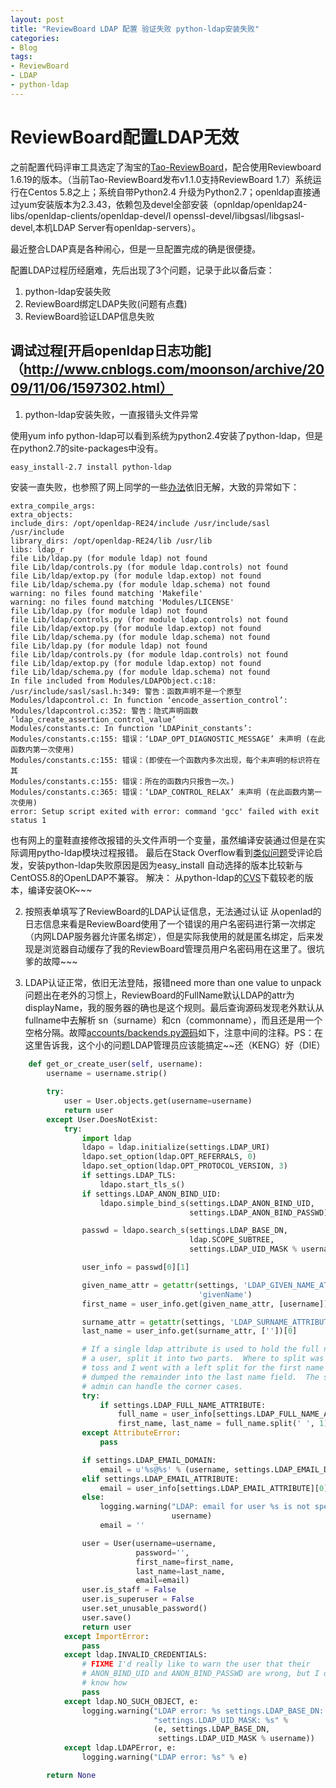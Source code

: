 ```yaml
---
layout: post
title: "ReviewBoard LDAP 配置 验证失败 python-ldap安装失败"
categories:
- Blog
tags:
- ReviewBoard
- LDAP
- python-ldap
---
```

ReviewBoard配置LDAP无效
======================
之前配置代码评审工具选定了淘宝的[Tao-ReviewBoard](http://code.taobao.org/p/tao-reviewboard/wiki/index/)，配合使用Reviewboard 1.6.19的版本。（当前Tao-ReviewBoard发布v1.1.0支持ReviewBoard 1.7）系统运行在Centos 5.8之上；系统自带Python2.4 升级为Python2.7；openldap直接通过yum安装版本为2.3.43，依赖包及devel全部安装（opnldap/openldap24-libs/openldap-clients/openldap-devel/l openssl-devel/libgsasl/libgsasl-devel,本机LDAP Server有openldap-servers）。

最近整合LDAP真是各种闹心，但是一旦配置完成的确是很便捷。

配置LDAP过程历经磨难，先后出现了3个问题，记录于此以备后查：

1. python-ldap安装失败
2. ReviewBoard绑定LDAP失败(问题有点蠢)
3. ReviewBoard验证LDAP信息失败

调试过程[开启openldap日志功能]（http://www.cnblogs.com/moonson/archive/2009/11/06/1597302.html）
----
1. python-ldap安装失败，一直报错头文件异常

使用yum info python-ldap可以看到系统为python2.4安装了python-ldap，但是在python2.7的site-packages中没有。

```sh
easy_install-2.7 install python-ldap
```

安装一直失败，也参照了网上同学的一些[办法](http://nilm61.iteye.com/blog/1779136)依旧无解，大致的异常如下：

```
extra_compile_args: 
extra_objects: 
include_dirs: /opt/openldap-RE24/include /usr/include/sasl /usr/include
library_dirs: /opt/openldap-RE24/lib /usr/lib
libs: ldap_r
file Lib/ldap.py (for module ldap) not found
file Lib/ldap/controls.py (for module ldap.controls) not found
file Lib/ldap/extop.py (for module ldap.extop) not found
file Lib/ldap/schema.py (for module ldap.schema) not found
warning: no files found matching 'Makefile'
warning: no files found matching 'Modules/LICENSE'
file Lib/ldap.py (for module ldap) not found
file Lib/ldap/controls.py (for module ldap.controls) not found
file Lib/ldap/extop.py (for module ldap.extop) not found
file Lib/ldap/schema.py (for module ldap.schema) not found
file Lib/ldap.py (for module ldap) not found
file Lib/ldap/controls.py (for module ldap.controls) not found
file Lib/ldap/extop.py (for module ldap.extop) not found
file Lib/ldap/schema.py (for module ldap.schema) not found
In file included from Modules/LDAPObject.c:18:
/usr/include/sasl/sasl.h:349: 警告：函数声明不是一个原型
Modules/ldapcontrol.c: In function ‘encode_assertion_control’:
Modules/ldapcontrol.c:352: 警告：隐式声明函数 ‘ldap_create_assertion_control_value’
Modules/constants.c: In function ‘LDAPinit_constants’:
Modules/constants.c:155: 错误：‘LDAP_OPT_DIAGNOSTIC_MESSAGE’ 未声明 (在此函数内第一次使用)
Modules/constants.c:155: 错误：(即使在一个函数内多次出现，每个未声明的标识符在其
Modules/constants.c:155: 错误：所在的函数内只报告一次。)
Modules/constants.c:365: 错误：‘LDAP_CONTROL_RELAX’ 未声明 (在此函数内第一次使用)
error: Setup script exited with error: command 'gcc' failed with exit status 1
```

也有网上的童鞋直接修改报错的头文件声明一个变量，虽然编译安装通过但是在实际调用pytho-ldap模块过程报错。
最后在Stack Overflow看到[类似问题]()受评论启发，安装python-ldap失败原因是因为easy_install 自动选择的版本比较新与CentOS5.8的OpenLDAP不兼容。
解决：
从python-ldap的[CVS]()下载较老的版本，编译安装OK~~~

2. 按照表单填写了ReviewBoard的LDAP认证信息，无法通过认证
从openlad的日志信息来看是ReviewBoard使用了一个错误的用户名密码进行第一次绑定（内网LDAP服务器允许匿名绑定），但是实际我使用的就是匿名绑定，后来发现是浏览器自动缓存了我的ReviewBoard管理员用户名密码用在这里了。很坑爹的故障~~~

3. LDAP认证正常，依旧无法登陆，报错need more than one value to unpack
问题出在老外的习惯上，ReviewBoard的FullName默认LDAP的attr为displayName，我的服务器的确也是这个规则。最后查询源码发现老外默认从fullname中去解析 sn（surname）和cn（commonname），而且还是用一个空格分隔。故障[accounts/backends.py源码](https://github.com/reviewboard/reviewboard/blob/b23dd1f809583f02a5062778ecf0955b8ed9a299/reviewboard/accounts/backends.py)如下，注意中间的注释。PS：在这里告诉我，这个小的问题LDAP管理员应该能搞定~~还（KENG）好（DIE）
```python
    def get_or_create_user(self, username):
        username = username.strip()

        try:
            user = User.objects.get(username=username)
            return user
        except User.DoesNotExist:
            try:
                import ldap
                ldapo = ldap.initialize(settings.LDAP_URI)
                ldapo.set_option(ldap.OPT_REFERRALS, 0)
                ldapo.set_option(ldap.OPT_PROTOCOL_VERSION, 3)
                if settings.LDAP_TLS:
                    ldapo.start_tls_s()
                if settings.LDAP_ANON_BIND_UID:
                    ldapo.simple_bind_s(settings.LDAP_ANON_BIND_UID,
                                        settings.LDAP_ANON_BIND_PASSWD)

                passwd = ldapo.search_s(settings.LDAP_BASE_DN,
                                        ldap.SCOPE_SUBTREE,
                                        settings.LDAP_UID_MASK % username)

                user_info = passwd[0][1]

                given_name_attr = getattr(settings, 'LDAP_GIVEN_NAME_ATTRIBUTE',
                                          'givenName')
                first_name = user_info.get(given_name_attr, [username])[0]

                surname_attr = getattr(settings, 'LDAP_SURNAME_ATTRIBUTE', 'sn')
                last_name = user_info.get(surname_attr, [''])[0]

                # If a single ldap attribute is used to hold the full name of
                # a user, split it into two parts.  Where to split was a coin
                # toss and I went with a left split for the first name and
                # dumped the remainder into the last name field.  The system
                # admin can handle the corner cases.
                try:
                    if settings.LDAP_FULL_NAME_ATTRIBUTE:
                        full_name = user_info[settings.LDAP_FULL_NAME_ATTRIBUTE][0]
                        first_name, last_name = full_name.split(' ', 1)
                except AttributeError:
                    pass

                if settings.LDAP_EMAIL_DOMAIN:
                    email = u'%s@%s' % (username, settings.LDAP_EMAIL_DOMAIN)
                elif settings.LDAP_EMAIL_ATTRIBUTE:
                    email = user_info[settings.LDAP_EMAIL_ATTRIBUTE][0]
                else:
                    logging.warning("LDAP: email for user %s is not specified",
                                    username)
                    email = ''

                user = User(username=username,
                            password='',
                            first_name=first_name,
                            last_name=last_name,
                            email=email)
                user.is_staff = False
                user.is_superuser = False
                user.set_unusable_password()
                user.save()
                return user
            except ImportError:
                pass
            except ldap.INVALID_CREDENTIALS:
                # FIXME I'd really like to warn the user that their
                # ANON_BIND_UID and ANON_BIND_PASSWD are wrong, but I don't
                # know how
                pass
            except ldap.NO_SUCH_OBJECT, e:
                logging.warning("LDAP error: %s settings.LDAP_BASE_DN: %s "
                                "settings.LDAP_UID_MASK: %s" %
                                (e, settings.LDAP_BASE_DN,
                                 settings.LDAP_UID_MASK % username))
            except ldap.LDAPError, e:
                logging.warning("LDAP error: %s" % e)

        return None
```